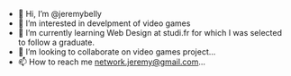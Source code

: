 - 👋 Hi, I’m @jeremybelly
- 👀 I’m interested in develpment of video games
- 🌱 I’m currently learning Web Design at studi.fr for which I was selected to follow a graduate.
- 💞️ I’m looking to collaborate on video games project...
- 📫 How to reach me network.jeremy@gmail.com...

<!---
jeremybelly/jeremybelly is a ✨ special ✨ repository because its `README.md` (this file) appears on your GitHub profile.
You can click the Preview link to take a look at your changes.
--->
